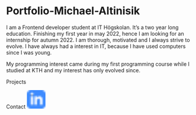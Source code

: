 # Portfolio-Michael-Altinisik

<p>I am a Frontend developer student at IT Högskolan. It’s a two year long education. Finishing my first year in may 2022, hence I am looking for an internship for autumn 2022. I am thorough, motivated and I always strive to evolve. I have always had a interest in IT, because  I have used computers since I was young. 

My programming interest came during my first programming course while I studied at KTH and my interest has only evolved since.
</p>
Projects





Contact
<a href="www.linkedin.com/in/michael-altinisik-09b137234"><img src="./assets/linkedIn-icon.png" alt="LinkedIn" width="50" height="50" target="_blank"></a>
